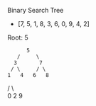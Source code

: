 Binary Search Tree

- [7, 5, 1, 8, 3, 6, 0, 9, 4, 2]

Root: 5

          5
       /     \
      3       7
     / \     / \
    1   4   6   8
   / \           \
  0   2           9
       
        